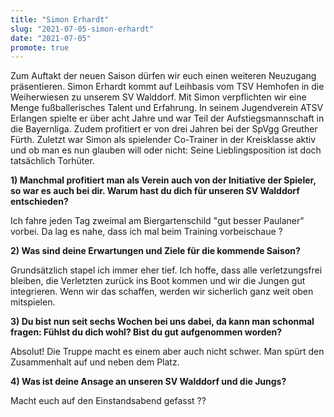 ```yaml
---
title: "Simon Erhardt"
slug: "2021-07-05-simon-erhardt"
date: "2021-07-05"
promote: true
---
```

Zum Auftakt der neuen Saison dürfen wir euch einen weiteren Neuzugang präsentieren. Simon Erhardt kommt auf Leihbasis vom TSV Hemhofen in die Weiherwiesen zu unserem SV Walddorf. Mit Simon verpflichten wir eine Menge fußballerisches Talent und Erfahrung. In seinem Jugendverein ATSV Erlangen spielte er über acht Jahre und war Teil der Aufstiegsmannschaft in die Bayernliga. Zudem profitiert er von drei Jahren bei der SpVgg Greuther Fürth. Zuletzt war Simon als spielender Co-Trainer in der Kreisklasse aktiv und ob man es nun glauben will oder nicht: Seine Lieblingsposition ist doch tatsächlich Torhüter.


 


**1) Manchmal profitiert man als Verein auch von der Initiative der Spieler, so war es auch bei dir. Warum hast du dich für unseren SV Walddorf entschieden?**


Ich fahre jeden Tag zweimal am Biergartenschild "gut besser Paulaner" vorbei. Da lag es nahe, dass ich mal beim Training vorbeischaue ?


 


**2) Was sind deine Erwartungen und Ziele für die kommende Saison?**


Grundsätzlich stapel ich immer eher tief. Ich hoffe, dass alle verletzungsfrei bleiben, die Verletzten zurück ins Boot kommen und wir die Jungen gut integrieren. Wenn wir das schaffen, werden wir sicherlich ganz weit oben mitspielen.


 


**3) Du bist nun seit sechs Wochen bei uns dabei, da kann man schonmal fragen: Fühlst du dich wohl? Bist du gut aufgenommen worden?**


Absolut! Die Truppe macht es einem aber auch nicht schwer. Man spürt den Zusammenhalt auf und neben dem Platz.


 


**4) Was ist deine Ansage an unseren SV Walddorf und die Jungs?**


Macht euch auf den Einstandsabend gefasst ??


 



